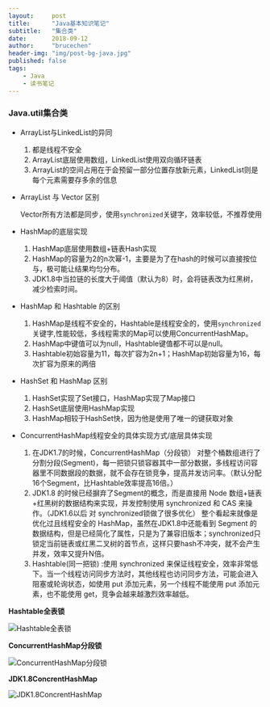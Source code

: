```yaml
---
layout:     post
title:      "Java基本知识笔记"
subtitle:   "集合类"
date:       2018-09-12
author:     "brucechen"
header-img: "img/post-bg-java.jpg"
published: false
tags:
    - Java
    - 读书笔记
---
```


### Java.util集合类

- ArrayList与LinkedList的异同
 
  1. 都是线程不安全
  2. ArrayList底层使用数组，LinkedList使用双向循环链表
  3. ArrayList的空间占用在于会预留一部分位置存放新元素，LinkedList则是每个元素需要存多余的信息


- ArrayList 与 Vector 区别
  
  Vector所有方法都是同步，使用`synchronized`关键字，效率较低，不推荐使用
  

- HashMap的底层实现

  1. HashMap底层使用数组+链表Hash实现
  2. HashMap的容量为2的n次幂-1，主要是为了在hash的时候可以直接按位与，极可能让结果均匀分布。
  3. JDK1.8中当拉链的长度大于阈值（默认为8）时，会将链表改为红黑树，减少检索时间。


- HashMap 和 Hashtable 的区别

  1. HashMap是线程不安全的，Hashtable是线程安全的，使用`synchronized`关键字,性能较低，多线程需求的Map可以使用ConcurrentHashMap。
  2. HashMap中键值可以为null，Hashtable键值都不可以是null。
  3. Hashtable初始容量为11，每次扩容为2n+1；HashMap初始容量为16，每次扩容为原来的两倍


- HashSet 和 HashMap 区别
  1. HashSet实现了Set接口，HashMap实现了Map接口
  2. HashSet底层使用HashMap实现
  3. HashMap相较于HashSet快，因为他是使用了唯一的键获取对象

- ConcurrentHashMap线程安全的具体实现方式/底层具体实现
  1. 在JDK1.7的时候，ConcurrentHashMap（分段锁） 对整个桶数组进行了分割分段(Segment)，每一把锁只锁容器其中一部分数据，多线程访问容器里不同数据段的数据，就不会存在锁竞争，提高并发访问率。（默认分配16个Segment，比Hashtable效率提高16倍。） 
  2. JDK1.8 的时候已经摒弃了Segment的概念，而是直接用 Node 数组+链表+红黑树的数据结构来实现，并发控制使用 synchronized 和 CAS 来操作。（JDK1.6以后 对 synchronized锁做了很多优化） 整个看起来就像是优化过且线程安全的 HashMap，虽然在JDK1.8中还能看到 Segment 的数据结构，但是已经简化了属性，只是为了兼容旧版本；synchronized只锁定当前链表或红黑二叉树的首节点，这样只要hash不冲突，就不会产生并发，效率又提升N倍。
  3.  Hashtable(同一把锁) :使用 synchronized 来保证线程安全，效率非常低下。当一个线程访问同步方法时，其他线程也访问同步方法，可能会进入阻塞或轮询状态，如使用 put 添加元素，另一个线程不能使用 put 添加元素，也不能使用 get，竞争会越来越激烈效率越低。

**Hashtable全表锁**

![Hashtable全表锁](https://camo.githubusercontent.com/b8e66016373bb109e923205857aeee9689baac9e/687474703a2f2f6d792d626c6f672d746f2d7573652e6f73732d636e2d6265696a696e672e616c6979756e63732e636f6d2f31382d382d32322f35303635363638312e6a7067 "Hashtable全表锁")

**ConcurrentHashMap分段锁**

![ConcurrentHashMap分段锁](https://camo.githubusercontent.com/443af05b6be6ed09e50c78a1dca39bf75acb106d/687474703a2f2f6d792d626c6f672d746f2d7573652e6f73732d636e2d6265696a696e672e616c6979756e63732e636f6d2f31382d382d32322f33333132303438382e6a7067)


**JDK1.8ConcrentHashMap**

![JDK1.8ConcrentHashMap](https://camo.githubusercontent.com/2d779bf515db75b5bf364c4f23c31268330a865e/687474703a2f2f6d792d626c6f672d746f2d7573652e6f73732d636e2d6265696a696e672e616c6979756e63732e636f6d2f31382d382d32322f39373733393232302e6a7067 "JDK1.8ConcrentHashMap")